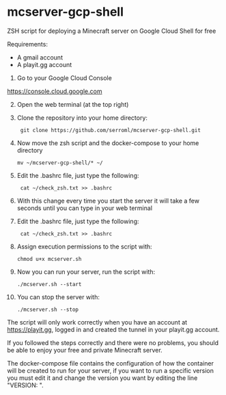 # mcserver-gcp-shell
ZSH script for deploying a Minecraft server on Google Cloud Shell for free

Requirements:

- A gmail account
- A playit.gg account


1. Go to your Google Cloud Console

https://console.cloud.google.com


2. Open the web terminal (at the top right)


3. Clone the repository into your home directory:

        git clone https://github.com/serroml/mcserver-gcp-shell.git


4. Now move the zsh script and the docker-compose to your home directory

       mv ~/mcserver-gcp-shell/* ~/
       

5. Edit the .bashrc file, just type the following:

        cat ~/check_zsh.txt >> .bashrc
        
        
6. With this change every time you start the server it will take a few seconds until you can type in your web terminal


7. Edit the .bashrc file, just type the following:

        cat ~/check_zsh.txt >> .bashrc


8. Assign execution permissions to the script with:

       chmod u+x mcserver.sh
       

9. Now you can run your server, run the script with:

       ./mcserver.sh --start


10. You can stop the server with:

        ./mcserver.sh --stop


The script will only work correctly when you have an account at https://playit.gg, logged in and created the tunnel in your playit.gg account.

If you followed the steps correctly and there were no problems, you should be able to enjoy your free and private Minecraft server.

The docker-compose file contains the configuration of how the container will be created to run for your server, if you want to run a specific version you must edit it and change the version you want by editing the line "VERSION: ".
